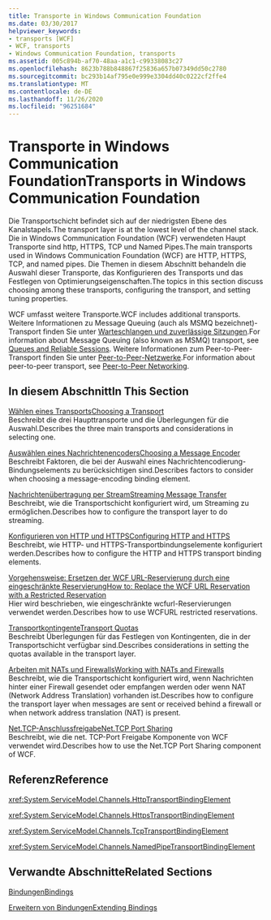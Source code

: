 ```yaml
---
title: Transporte in Windows Communication Foundation
ms.date: 03/30/2017
helpviewer_keywords:
- transports [WCF]
- WCF, transports
- Windows Communication Foundation, transports
ms.assetid: 005c894b-af70-48aa-a1c1-c99338083c27
ms.openlocfilehash: 8623b788b848867f25836a657b07349dd50c2780
ms.sourcegitcommit: bc293b14af795e0e999e3304dd40c0222cf2ffe4
ms.translationtype: MT
ms.contentlocale: de-DE
ms.lasthandoff: 11/26/2020
ms.locfileid: "96251684"
---
```

# <a name="transports-in-windows-communication-foundation"></a><span data-ttu-id="543a6-102">Transporte in Windows Communication Foundation</span><span class="sxs-lookup"><span data-stu-id="543a6-102">Transports in Windows Communication Foundation</span></span>

<span data-ttu-id="543a6-103">Die Transportschicht befindet sich auf der niedrigsten Ebene des Kanalstapels.</span><span class="sxs-lookup"><span data-stu-id="543a6-103">The transport layer is at the lowest level of the channel stack.</span></span> <span data-ttu-id="543a6-104">Die in Windows Communication Foundation (WCF) verwendeten Haupt Transporte sind http, HTTPS, TCP und Named Pipes.</span><span class="sxs-lookup"><span data-stu-id="543a6-104">The main transports used in Windows Communication Foundation (WCF) are HTTP, HTTPS, TCP, and named pipes.</span></span> <span data-ttu-id="543a6-105">Die Themen in diesem Abschnitt behandeln die Auswahl dieser Transporte, das Konfigurieren des Transports und das Festlegen von Optimierungseigenschaften.</span><span class="sxs-lookup"><span data-stu-id="543a6-105">The topics in this section discuss choosing among these transports, configuring the transport, and setting tuning properties.</span></span>  
  
 <span data-ttu-id="543a6-106">WCF umfasst weitere Transporte.</span><span class="sxs-lookup"><span data-stu-id="543a6-106">WCF includes additional transports.</span></span> <span data-ttu-id="543a6-107">Weitere Informationen zu Message Queuing (auch als MSMQ bezeichnet)-Transport finden Sie unter [Warteschlangen und zuverlässige Sitzungen](queues-and-reliable-sessions.md).</span><span class="sxs-lookup"><span data-stu-id="543a6-107">For information about Message Queuing (also known as MSMQ) transport, see [Queues and Reliable Sessions](queues-and-reliable-sessions.md).</span></span> <span data-ttu-id="543a6-108">Weitere Informationen zum Peer-to-Peer-Transport finden Sie unter [Peer-to-Peer-Netzwerke](peer-to-peer-networking.md).</span><span class="sxs-lookup"><span data-stu-id="543a6-108">For information about peer-to-peer transport, see [Peer-to-Peer Networking](peer-to-peer-networking.md).</span></span>  
  
## <a name="in-this-section"></a><span data-ttu-id="543a6-109">In diesem Abschnitt</span><span class="sxs-lookup"><span data-stu-id="543a6-109">In This Section</span></span>  

 [<span data-ttu-id="543a6-110">Wählen eines Transports</span><span class="sxs-lookup"><span data-stu-id="543a6-110">Choosing a Transport</span></span>](choosing-a-transport.md)  
 <span data-ttu-id="543a6-111">Beschreibt die drei Haupttransporte und die Überlegungen für die Auswahl.</span><span class="sxs-lookup"><span data-stu-id="543a6-111">Describes the three main transports and considerations in selecting one.</span></span>  
  
 [<span data-ttu-id="543a6-112">Auswählen eines Nachrichtenencoders</span><span class="sxs-lookup"><span data-stu-id="543a6-112">Choosing a Message Encoder</span></span>](choosing-a-message-encoder.md)  
 <span data-ttu-id="543a6-113">Beschreibt Faktoren, die bei der Auswahl eines Nachrichtencodierung-Bindungselements zu berücksichtigen sind.</span><span class="sxs-lookup"><span data-stu-id="543a6-113">Describes factors to consider when choosing a message-encoding binding element.</span></span>  
  
 [<span data-ttu-id="543a6-114">Nachrichtenübertragung per Stream</span><span class="sxs-lookup"><span data-stu-id="543a6-114">Streaming Message Transfer</span></span>](streaming-message-transfer.md)  
 <span data-ttu-id="543a6-115">Beschreibt, wie die Transportschicht konfiguriert wird, um Streaming zu ermöglichen.</span><span class="sxs-lookup"><span data-stu-id="543a6-115">Describes how to configure the transport layer to do streaming.</span></span>  
  
 [<span data-ttu-id="543a6-116">Konfigurieren von HTTP und HTTPS</span><span class="sxs-lookup"><span data-stu-id="543a6-116">Configuring HTTP and HTTPS</span></span>](configuring-http-and-https.md)  
 <span data-ttu-id="543a6-117">Beschreibt, wie HTTP- und HTTPS-Transportbindungselemente konfiguriert werden.</span><span class="sxs-lookup"><span data-stu-id="543a6-117">Describes how to configure the HTTP and HTTPS transport binding elements.</span></span>  
  
 [<span data-ttu-id="543a6-118">Vorgehensweise: Ersetzen der WCF URL-Reservierung durch eine eingeschränkte Reservierung</span><span class="sxs-lookup"><span data-stu-id="543a6-118">How to: Replace the WCF URL Reservation with a Restricted Reservation</span></span>](how-to-replace-the-wcf-url-reservation-with-a-restricted-reservation.md)  
 <span data-ttu-id="543a6-119">Hier wird beschrieben, wie eingeschränkte wcfurl-Reservierungen verwendet werden.</span><span class="sxs-lookup"><span data-stu-id="543a6-119">Describes how to use WCFURL restricted reservations.</span></span>  
  
 [<span data-ttu-id="543a6-120">Transportkontingente</span><span class="sxs-lookup"><span data-stu-id="543a6-120">Transport Quotas</span></span>](transport-quotas.md)  
 <span data-ttu-id="543a6-121">Beschreibt Überlegungen für das Festlegen von Kontingenten, die in der Transportschicht verfügbar sind.</span><span class="sxs-lookup"><span data-stu-id="543a6-121">Describes considerations in setting the quotas available in the transport layer.</span></span>  
  
 [<span data-ttu-id="543a6-122">Arbeiten mit NATs und Firewalls</span><span class="sxs-lookup"><span data-stu-id="543a6-122">Working with NATs and Firewalls</span></span>](working-with-nats-and-firewalls.md)  
 <span data-ttu-id="543a6-123">Beschreibt, wie die Transportschicht konfiguriert wird, wenn Nachrichten hinter einer Firewall gesendet oder empfangen werden oder wenn NAT (Network Address Translation) vorhanden ist.</span><span class="sxs-lookup"><span data-stu-id="543a6-123">Describes how to configure the transport layer when messages are sent or received behind a firewall or when network address translation (NAT) is present.</span></span>  
  
 [<span data-ttu-id="543a6-124">Net.TCP-Anschlussfreigabe</span><span class="sxs-lookup"><span data-stu-id="543a6-124">Net.TCP Port Sharing</span></span>](net-tcp-port-sharing.md)  
 <span data-ttu-id="543a6-125">Beschreibt, wie die net. TCP-Port Freigabe Komponente von WCF verwendet wird.</span><span class="sxs-lookup"><span data-stu-id="543a6-125">Describes how to use the Net.TCP Port Sharing component of WCF.</span></span>  
  
## <a name="reference"></a><span data-ttu-id="543a6-126">Referenz</span><span class="sxs-lookup"><span data-stu-id="543a6-126">Reference</span></span>  

 <xref:System.ServiceModel.Channels.HttpTransportBindingElement>  
  
 <xref:System.ServiceModel.Channels.HttpsTransportBindingElement>  
  
 <xref:System.ServiceModel.Channels.TcpTransportBindingElement>  
  
 <xref:System.ServiceModel.Channels.NamedPipeTransportBindingElement>  
  
## <a name="related-sections"></a><span data-ttu-id="543a6-127">Verwandte Abschnitte</span><span class="sxs-lookup"><span data-stu-id="543a6-127">Related Sections</span></span>  

 [<span data-ttu-id="543a6-128">Bindungen</span><span class="sxs-lookup"><span data-stu-id="543a6-128">Bindings</span></span>](bindings.md)  
  
 [<span data-ttu-id="543a6-129">Erweitern von Bindungen</span><span class="sxs-lookup"><span data-stu-id="543a6-129">Extending Bindings</span></span>](../extending/extending-bindings.md)
